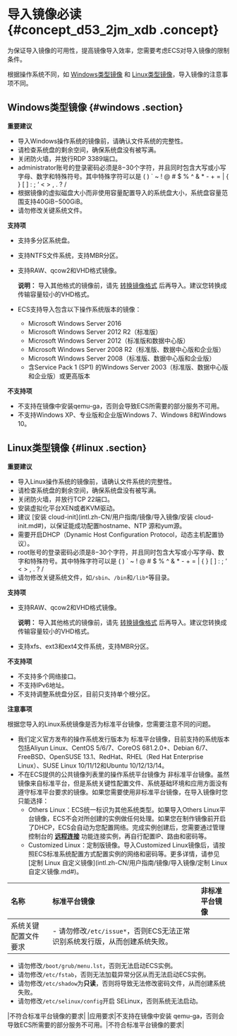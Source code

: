# 导入镜像必读 {#concept_d53_2jm_xdb .concept}

为保证导入镜像的可用性，提高镜像导入效率，您需要考虑ECS对导入镜像的限制条件。

根据操作系统不同，如 [Windows类型镜像](#windows) 和 [Linux类型镜像](#linux)，导入镜像的注意事项不同。

## Windows类型镜像 {#windows .section}

**重要建议**

-   导入Windows操作系统的镜像前，请确认文件系统的完整性。
-   请检查系统盘的剩余空间，确保系统盘没有被写满。
-   关闭防火墙，并放行RDP 3389端口。
-   administrator账号的登录密码必须是8−30个字符，并且同时包含大写或小写字母、数字和特殊符号。其中特殊字符可以是 \( \) \` ~ ! @ \# $ % ^ & \* - + = | \{ \} \[ \] : ; ‘ < \> , . ? /
-   根据镜像的虚拟磁盘大小而非使用容量配置导入的系统盘大小，系统盘容量范围支持40GiB−500GiB。
-   请勿修改关键系统文件。

**支持项**

-   支持多分区系统盘。
-   支持NTFS文件系统，支持MBR分区。
-   支持RAW、qcow2和VHD格式镜像。

    **说明：** 导入其他格式的镜像前，请先 [转换镜像格式](intl.zh-CN/用户指南/镜像/导入镜像/转换镜像格式.md#) 后再导入。建议您转换成传输容量较小的VHD格式。

-   ECS支持导入包含以下操作系统版本的镜像：
    -   Microsoft Windows Server 2016
    -   Microsoft Windows Server 2012 R2（标准版）
    -   Microsoft Windows Server 2012（标准版和数据中心版）
    -   Microsoft Windows Server 2008 R2（标准版、数据中心版和企业版）
    -   Microsoft Windows Server 2008（标准版、数据中心版和企业版）
    -   含Service Pack 1 \(SP1\) 的Windows Server 2003（标准版、数据中心版和企业版）或更高版本

**不支持项**

-   不支持在镜像中安装qemu-ga，否则会导致ECS所需要的部分服务不可用。
-   不支持Windows XP、专业版和企业版Windows 7、Windows 8和Windows 10。

## Linux类型镜像 {#linux .section}

**重要建议**

-   导入Linux操作系统的镜像前，请确认文件系统的完整性。
-   请检查系统盘的剩余空间，确保系统盘没有被写满。
-   关闭防火墙，并放行TCP 22端口。
-   安装虚拟化平台XEN或者KVM驱动。
-   建议 [安装 cloud-init](intl.zh-CN/用户指南/镜像/导入镜像/安装 cloud-init.md#)，以保证能成功配置hostname、NTP 源和yum源。
-   需要开启DHCP（Dynamic Host Configuration Protocol，动态主机配置协议）。
-   root账号的登录密码必须是8−30个字符，并且同时包含大写或小写字母、数字和特殊符号。其中特殊字符可以是 \( \) \` ~ ! @ \# $ % ^ & \* - + = | \{ \} \[ \] : ; ‘ < \> , . ? /
-   请勿修改关键系统文件，如`/sbin`、`/bin`和`/lib*`等目录。

**支持项**

-   支持RAW、qcow2和VHD格式镜像。

    **说明：** 导入其他格式的镜像前，请先 [转换镜像格式](intl.zh-CN/用户指南/镜像/导入镜像/转换镜像格式.md#) 后再导入。建议您转换成传输容量较小的VHD格式。

-   支持xfs、ext3和ext4文件系统，支持MBR分区。

**不支持项**

-   不支持多个网络接口。
-   不支持IPv6地址。
-   不支持调整系统盘分区，目前只支持单个根分区。

**注意事项**

根据您导入的Linux系统镜像是否为标准平台镜像，您需要注意不同的问题。

-   我们定义官方发布的操作系统发行版本为 标准平台镜像，目前支持的系统版本包括Aliyun Linux、CentOS 5/6/7、CoreOS 681.2.0+、Debian 6/7、FreeBSD、OpenSUSE 13.1、RedHat、RHEL（Red Hat Enterprise Linux）、SUSE Linux 10/11/12和Ubuntu 10/12/13/14。
-   不在ECS提供的公共镜像列表里的操作系统平台镜像为 非标准平台镜像。虽然镜像来自标准平台，但是系统关键性配置文件、系统基础环境和应用方面没有遵守标准平台要求的镜像。如果您需要使用非标准平台镜像，在导入镜像时您只能选择：
    -   Others Linux：ECS统一标识为其他系统类型。如果导入Others Linux平台镜像，ECS不会对所创建的实例做任何处理。如果您在制作镜像前开启了DHCP，ECS会自动为您配置网络。完成实例创建后，您需要通过管理控制台的 [**远程连接**](intl.zh-CN/用户指南/连接实例/使用管理终端连接ECS实例.md#) 功能连接实例，再自行配置IP、路由和密码等。
    -   Customized Linux：定制版镜像。导入Customized Linux镜像后，请按照ECS标准系统配置方式配置实例的网络和密码等。更多详情，请参见 [定制 Linux 自定义镜像](intl.zh-CN/用户指南/镜像/导入镜像/定制 Linux 自定义镜像.md#)。

|名称|标准平台镜像|非标准平台镜像|
|:-|:-----|:------|
|系统关键配置文件要求| -   请勿修改`/etc/issue*`，否则ECS无法正常识别系统发行版，从而创建系统失败。
-   请勿修改`/boot/grub/menu.lst`，否则无法启动ECS实例。
-   请勿修改`/etc/fstab`，否则无法加载异常分区从而无法启动ECS实例。
-   请勿修改`/etc/shadow`为**只读**，否则将导致无法修改密码文件，从而创建系统失败。
-   请勿修改`/etc/selinux/config`开启 SELinux，否则系统无法启动。

 |不符合标准平台镜像的要求|
|应用要求|不支持在镜像中安装 qemu-ga，否则会导致ECS所需要的部分服务不可用。|不符合标准平台镜像的要求|

